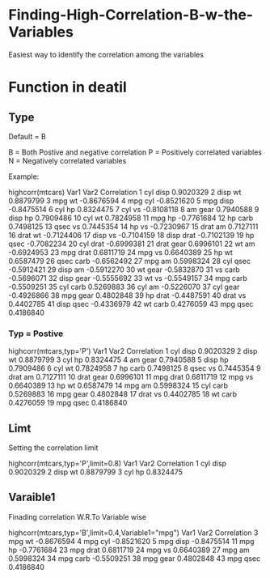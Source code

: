 # Finding-High-Correlation-B-w-the-Variables
Easiest way to identify the correlation among the variables 

# Function in deatil 

## Type 
Default = B

B = Both Postive and negative correlation 
P = Positively correlated variables 
N = Negatively correlated variables

Example:

highcorr(mtcars)
   Var1 Var2 Correlation
1   cyl disp   0.9020329
2  disp   wt   0.8879799
3   mpg   wt  -0.8676594
4   mpg  cyl  -0.8521620
5   mpg disp  -0.8475514
6   cyl   hp   0.8324475
7   cyl   vs  -0.8108118
8    am gear   0.7940588
9  disp   hp   0.7909486
10  cyl   wt   0.7824958
11  mpg   hp  -0.7761684
12   hp carb   0.7498125
13 qsec   vs   0.7445354
14   hp   vs  -0.7230967
15 drat   am   0.7127111
16 drat   wt  -0.7124406
17 disp   vs  -0.7104159
18 disp drat  -0.7102139
19   hp qsec  -0.7082234
20  cyl drat  -0.6999381
21 drat gear   0.6996101
22   wt   am  -0.6924953
23  mpg drat   0.6811719
24  mpg   vs   0.6640389
25   hp   wt   0.6587479
26 qsec carb  -0.6562492
27  mpg   am   0.5998324
28  cyl qsec  -0.5912421
29 disp   am  -0.5912270
30   wt gear  -0.5832870
31   vs carb  -0.5696071
32 disp gear  -0.5555692
33   wt   vs  -0.5549157
34  mpg carb  -0.5509251
35  cyl carb   0.5269883
36  cyl   am  -0.5226070
37  cyl gear  -0.4926866
38  mpg gear   0.4802848
39   hp drat  -0.4487591
40 drat   vs   0.4402785
41 disp qsec  -0.4336979
42   wt carb   0.4276059
43  mpg qsec   0.4186840

### Typ = Postive 

highcorr(mtcars,typ='P')
   Var1 Var2 Correlation
1   cyl disp   0.9020329
2  disp   wt   0.8879799
3   cyl   hp   0.8324475
4    am gear   0.7940588
5  disp   hp   0.7909486
6   cyl   wt   0.7824958
7    hp carb   0.7498125
8  qsec   vs   0.7445354
9  drat   am   0.7127111
10 drat gear   0.6996101
11  mpg drat   0.6811719
12  mpg   vs   0.6640389
13   hp   wt   0.6587479
14  mpg   am   0.5998324
15  cyl carb   0.5269883
16  mpg gear   0.4802848
17 drat   vs   0.4402785
18   wt carb   0.4276059
19  mpg qsec   0.4186840


## Limt 
Setting the correlation limit

 highcorr(mtcars,typ='P',limit=0.8)
  Var1 Var2 Correlation
1  cyl disp   0.9020329
2 disp   wt   0.8879799
3  cyl   hp   0.8324475

## Varaible1

Finading correlation W.R.To Variable wise 

highcorr(mtcars,typ='B',limit=0.4,Variable1="mpg")
   Var1 Var2 Correlation
3   mpg   wt  -0.8676594
4   mpg  cyl  -0.8521620
5   mpg disp  -0.8475514
11  mpg   hp  -0.7761684
23  mpg drat   0.6811719
24  mpg   vs   0.6640389
27  mpg   am   0.5998324
34  mpg carb  -0.5509251
38  mpg gear   0.4802848
43  mpg qsec   0.4186840



